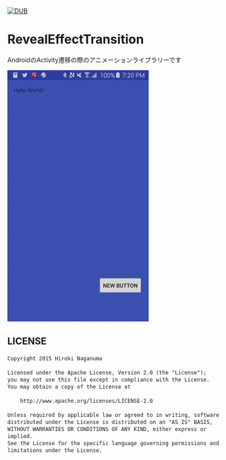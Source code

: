 [![DUB](https://img.shields.io/dub/l/vibe-d.svg)](http://www.apache.org/licenses/LICENSE-2.0)

# RevealEffectTransition
AndroidのActivity遷移の際のアニメーションライブラリーです

![gif animation](https://github.com/Hiroki11x/RevealEffectTransition/blob/master/screen.gif)

## LICENSE

```
Copyright 2015 Hiroki Naganuma

Licensed under the Apache License, Version 2.0 (the "License");
you may not use this file except in compliance with the License.
You may obtain a copy of the License at

    http://www.apache.org/licenses/LICENSE-2.0

Unless required by applicable law or agreed to in writing, software
distributed under the License is distributed on an "AS IS" BASIS,
WITHOUT WARRANTIES OR CONDITIONS OF ANY KIND, either express or implied.
See the License for the specific language governing permissions and
limitations under the License.
```
